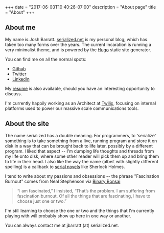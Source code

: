 +++
date = "2017-06-03T10:40:26-07:00"
description = "About page"
title = "About"
+++

## About me

My name is Josh Barratt. [serialized.net](http://serialized.net) is my personal blog, which has taken too many forms over the years.
The current incaration is running a very minimalist theme, and is powered by the [Hugo](http://gohugo.io) static site generator.

You can find me on all the normal spots:

* [Github](https://github.com/jbarratt)
* [Twitter](https://twitter.com/jbarratt)
* [LinkedIn](https://www.linkedin.com/in/joshua-barratt-9b33274/)

My [resume](/JoshuaBarrattResume.pdf) is also available, should you have an interesting opportunity to discuss.

I'm currently happily working as an Architect at [Twilio](https://twilio.com/), focusing on internal platforms used to power our massive scale communications tools.

## About the site

The name serialized has a double meaning. For programmers, to 'serialize' something is to take something from a live, running program and store it on disk in a way that can be brought back to life later, possibly by a different program. I liked that aspect -- I'm dumping life thoughts and threads from my life onto disk, where some other reader will pick them up and bring them to life in their head. I also like the way the name (albeit with slightly different spelling) is a callback to [serial novels][1] like Sherlock Holmes.

I tend to write about my passions and obsessions -- the phrase "Fascination Burnout" comes from Neal Stephenson via [Binary Bonsai](http://binarybonsai.com/2009/01/03/fascination-burnout/)

 > “I am fascinated,” I insisted, “That’s the problem. I am suffering from fascination burnout. Of all the things that are fascinating, I have to choose just one or two.”

I'm still learning to choose the one or two and the things that I'm currently playing with will probably show up here in one way or another.

You can always contact me at jbarratt (at) serialized.net.

[1]: http://en.wikipedia.org/wiki/Serial_(literature)
